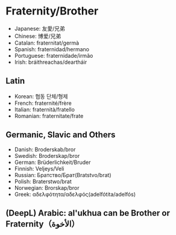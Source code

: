 # Fraternity/Brother

- Japanese: 友愛/兄弟
- Chinese: 博爱/兄弟
- Catalan: fraternitat/germà
- Spanish: fraternidad/hermano
- Portuguese: fraternidade/irmão
- Irish: bráithreachas/deartháir

## Latin

- Korean: 협동 단체/형제
- French: fraternité/frère
- Italian: fraternità/fratello
- Romanian: fraternitate/frate

## Germanic, Slavic and Others 

- Danish: Broderskab/bror
- Swedish: Broderskap/bror
- German: Brüderlichkeit/Bruder
- Finnish: Veljeys/Veli
- Russian: Братство/Брат(Bratstvo/brat)
- Polish: Braterstwo/brat
- Norwegian: Brorskap/bror
- Greek: αδελφότητα/αδελφός(adelfótita/adelfós)

## (DeepL) Arabic: al'ukhua can be Brother or Fraternity（الأخوة）
